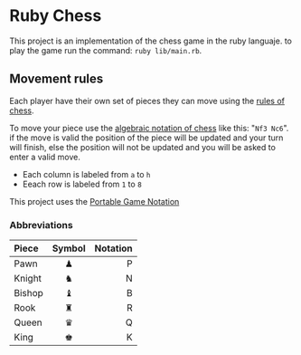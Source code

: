 # Ruby Chess

This project is an implementation of the chess game in the ruby languaje. to play the game run the command: `ruby lib/main.rb`.

## Movement rules

Each player have their own set of pieces they can move using the [rules of chess](http://www.chessvariants.org/d.chess/chess.html).

To move your piece use the [algebraic notation of chess](https://en.wikipedia.org/wiki/Chess_notation) like this: "`Nf3 Nc6`". if the move is valid the position of the piece will be updated and your turn will finish, else the position will not be updated and you will be asked to enter a valid move.

- Each column is labeled from `a` to `h`
- Eeach row is labeled from `1` to `8`

This project uses the [Portable Game Notation](https://en.wikipedia.org/wiki/Portable_Game_Notation)

### Abbreviations

|Piece|Symbol|Notation|
|:--- | :---: | ---: |
| Pawn | ♟ | P |
| Knight | ♞ | N |
| Bishop | ♝ | B |
| Rook | ♜ | R |
| Queen | ♛ | Q |
| King  | ♚ | K |